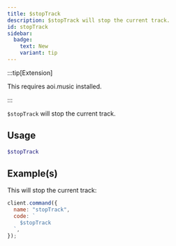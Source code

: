 ```yaml
---
title: $stopTrack
description: $stopTrack will stop the current track.
id: stopTrack
sidebar: 
  badge:
    text: New
    variant: tip
---
```


:::tip[Extension]

This requires aoi.music installed.

:::

`$stopTrack` will stop the current track.

## Usage

```php
$stopTrack
```

## Example(s)

This will stop the current track:

```javascript
client.command({
  name: "stopTrack",
  code: `
    $stopTrack
  `,
});
```

